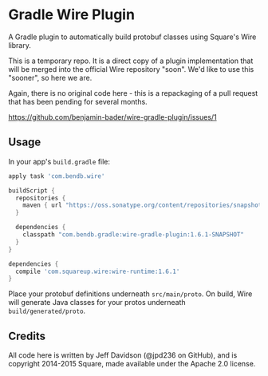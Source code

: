 Gradle Wire Plugin
==================

A Gradle plugin to automatically build protobuf classes using Square's Wire library.

This is a temporary repo.  It is a direct copy of a plugin implementation that will be merged into the official Wire repository "soon".  We'd like to use this "sooner", so here we are.

Again, there is no original code here - this is a repackaging of a pull request that has been pending for several months.

https://github.com/benjamin-bader/wire-gradle-plugin/issues/1

Usage
-----

In your app's `build.gradle` file:

```gradle
apply task 'com.bendb.wire'

buildScript {
  repositories {
    maven { url "https://oss.sonatype.org/content/repositories/snapshots/" }
  }

  dependencies {
    classpath "com.bendb.gradle:wire-gradle-plugin:1.6.1-SNAPSHOT"
  }
}

dependencies {
  compile 'com.squareup.wire:wire-runtime:1.6.1'
}
```

Place your protobuf definitions underneath `src/main/proto`.  On build, Wire will generate Java classes for your protos underneath `build/generated/proto`.

Credits
-------

All code here is written by Jeff Davidson (@jpd236 on GitHub), and is copyright 2014-2015 Square, made available under the Apache 2.0 license.
